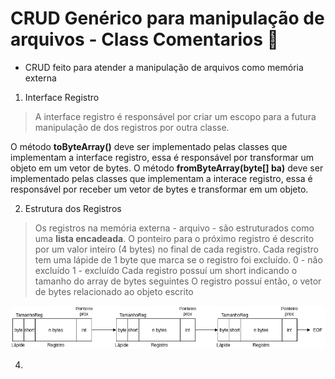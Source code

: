 # CRUD Genérico para manipulação de arquivos - Class Comentarios :rocket:

- CRUD feito para atender a manipulação de arquivos como memória externa

1. Interface Registro
  > A interface registro é responsável por criar um escopo
  > para a futura manipulação de dos registros por outra classe.
  
  O método **toByteArray()** deve ser implementado pelas classes que implementam a interface registro,
  essa é responsável por transformar um objeto em um vetor de bytes.
  O método **fromByteArray(byte[] ba)** deve ser implementado pelas classes que implementam a interace registro,
  essa é responsável por receber um vetor de bytes e transformar em um objeto.  
  
2. Estrutura dos Registros
  > Os registros na memória externa - arquivo - são estruturados como uma **lista encadeada**.
  > O ponteiro para o próximo registro é descrito por um valor inteiro (4 bytes) no final de cada registro.
  > Cada registro tem uma lápide de 1 byte que marca se o registro foi excluído. 0 - não excluído 1 - excluído
  > Cada registro possuí um short indicando o tamanho do array de bytes seguintes
  > O registro possuí então, o vetor de bytes relacionado ao objeto escrito
 
  ![Estrutura de um Registro](EstruturaReg.png)

4. 
